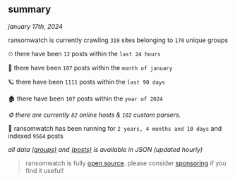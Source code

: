 
## summary
_january 17th, 2024_

ransomwatch is currently crawling `319` sites belonging to `170` unique groups

⏲ there have been `12` posts within the `last 24 hours`

🦈 there have been `107` posts within the `month of january`

🪐 there have been `1111` posts within the `last 90 days`

🏚 there have been `107` posts within the `year of 2024`

_⚙️ there are currently `82` online hosts & `102` custom parsers._

🦕 ransomwatch has been running for `2 years, 4 months and 10 days` and indexed `9564` posts

_all data  [(groups)](http://ransomwhat.telemetry.ltd/groups) and [(posts)](http://ransomwhat.telemetry.ltd/posts) is available in JSON (updated hourly)_

> ransomwatch is fully [open source](https://github.com/joshhighet/ransomwatch#ransomwatch--). please consider [sponsoring](https://github.com/sponsors/joshhighet) if you find it useful!
